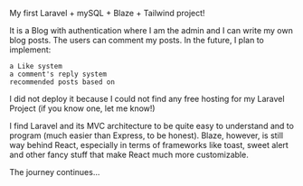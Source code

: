 My first Laravel + mySQL + Blaze + Tailwind project!

It is a Blog with authentication where I am the admin and I can write my own blog posts. The users can comment my posts. In the future, I plan to implement:

    a Like system
    a comment's reply system
    recommended posts based on 

I did not deploy it because I could not find any free hosting for my Laravel Project (if you know one, let me know!)

I find Laravel and its MVC architecture to be quite easy to understand and to program (much easier than Express, to be honest). Blaze, however, is still way behind React, especially in terms of frameworks like toast, sweet alert and other fancy stuff that make React much more customizable.

The journey continues...
